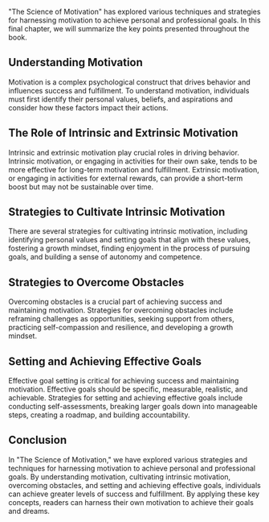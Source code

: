 
"The Science of Motivation" has explored various techniques and strategies for harnessing motivation to achieve personal and professional goals. In this final chapter, we will summarize the key points presented throughout the book.

Understanding Motivation
------------------------

Motivation is a complex psychological construct that drives behavior and influences success and fulfillment. To understand motivation, individuals must first identify their personal values, beliefs, and aspirations and consider how these factors impact their actions.

The Role of Intrinsic and Extrinsic Motivation
----------------------------------------------

Intrinsic and extrinsic motivation play crucial roles in driving behavior. Intrinsic motivation, or engaging in activities for their own sake, tends to be more effective for long-term motivation and fulfillment. Extrinsic motivation, or engaging in activities for external rewards, can provide a short-term boost but may not be sustainable over time.

Strategies to Cultivate Intrinsic Motivation
--------------------------------------------

There are several strategies for cultivating intrinsic motivation, including identifying personal values and setting goals that align with these values, fostering a growth mindset, finding enjoyment in the process of pursuing goals, and building a sense of autonomy and competence.

Strategies to Overcome Obstacles
--------------------------------

Overcoming obstacles is a crucial part of achieving success and maintaining motivation. Strategies for overcoming obstacles include reframing challenges as opportunities, seeking support from others, practicing self-compassion and resilience, and developing a growth mindset.

Setting and Achieving Effective Goals
-------------------------------------

Effective goal setting is critical for achieving success and maintaining motivation. Effective goals should be specific, measurable, realistic, and achievable. Strategies for setting and achieving effective goals include conducting self-assessments, breaking larger goals down into manageable steps, creating a roadmap, and building accountability.

Conclusion
----------

In "The Science of Motivation," we have explored various strategies and techniques for harnessing motivation to achieve personal and professional goals. By understanding motivation, cultivating intrinsic motivation, overcoming obstacles, and setting and achieving effective goals, individuals can achieve greater levels of success and fulfillment. By applying these key concepts, readers can harness their own motivation to achieve their goals and dreams.
